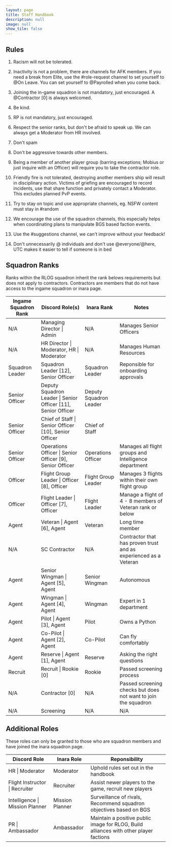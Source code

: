 ```yaml
---
layout: page
title: Staff Handbook
description: null
image: null
show_tile: false
---
```


## Rules

1. Racism will not be tolerated.

2. Inactivity is not a problem, there are channels for AFK members. If you need a break from Elite, use the #role-request channel to set yourself to @On Leave. You can set yourself to @Payrolled when you come back.

3. Joining the in-game squadron is not mandatory, just encouraged. A @Contractor [0] is always welcomed.

4. Be kind.

5. RP is not mandatory, just encouraged.

6. Respect the senior ranks, but don't be afraid to speak up. We can always get a Moderator from HR involved.

7. Don't spam

8. Don't be aggressive towards other members.

9. Being a member of another player group (barring exceptions; Mobius or just inquire with an Officer) will require you to take the contractor role.

10. Friendly fire is not tolerated, destroying another members ship will result in disciplinary action. Victims of griefing are encouraged to record incidents, use that share function and privately contact a Moderator. This excludes planned PvP events.

11. Try to stay on topic and use appropriate channels, eg. NSFW content must stay in #random

12. We encourage the use of the squadron channels, this especially helps when coordinating plans to manipulate BGS based faction events.

13. Use the #suggestions channel, we can't improve without your feedback!

14. Don't unnecessarily @ individuals and don't use @everyone/@here, UTC makes it easier to tell if someone is in bed

## Squadron Ranks

Ranks within the RLOG squadron inherit the rank belows requirements but does not apply to contractors. Contractors are members that do not have access to the ingame squadron or inara page.

| Ingame Squadron Rank | Discord Role(s) | Inara Rank | Notes |
| --- | --- | --- | --- |
| N/A | Managing Director \| Admin | N/A | Manages Senior Officers |
| N/A | HR Director \| Moderator, HR \| Moderator | N/A | Manages Human Resources |
| Squadron Leader | Squadron Leader [12], Senior Officer | Squadron Leader | Reponsible for onboarding approvals |
| Senior Officer | Deputy Squadron Leader \| Senior Officer [11], Senior Officer | Deputy Squadron Leader |
| Senior Officer | Chief of Staff \| Senior Officer [10], Senior Officer | Chief of Staff |  |
| Senior Officer | Operations Officer \| Senior Officer [9], Senior Officer | Operations Officer | Manages all flight groups and Intelligence department |
| Officer | Flight Group Leader \| Officer [8], Officer | Flight Group Leader | Manages 3 flights within their own flight group |
| Officer | Flight Leader \| Officer [7], Officer | Flight Leader | Manage a flight of 4 - 8 members of Veteran rank or below |
| Agent | Veteran \| Agent [6], Agent | Veteran | Long time member |
| N/A | SC Contractor | N/A | Contractor that has proven trust and as experienced as a Veteran |
| Agent | Senior Wingman \| Agent [5], Agent | Senior Wingman | Autonomous |
| Agent | Wingman \| Agent [4], Agent | Wingman | Expert in 1 department |
| Agent | Pilot \| Agent [3], Agent | Pilot | Owns a Python |
| Agent | Co-Pilot \| Agent [2], Agent | Co-Pilot | Can fly comfortably |
| Agent | Reserve \| Agent [1], Agent | Reserve | Asking the right questions |
| Recruit | Recruit \| Rookie [0] | Rookie | Passed screening process |
| N/A | Contractor [0] | N/A | Passed screening checks but does not want to join the squadron |
| N/A | Screening | N/A | N/A |

## Additional Roles

These roles can only be granted to those who are squadron members and have joined the inara squadron page.

| Discord Role | Inara Role | Reponsibility |
| --- | --- | --- |
| HR \| Moderator | Moderator | Uphold rules set out in the handbook |
| Flight Instructor \| Recruiter | Recruiter | Assist newer players to the game, recruit new players |
| Intelligence \| Mission Planner | Mission Planner | Surveillance of rivals, Recommend squadron objectives based on BGS |
| PR \| Ambassador | Ambassador | Maintain a positive public image for RLOG, Build alliances with other player factions |
